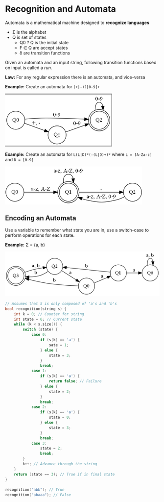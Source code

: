# Recognition and Automata
Automata is a mathematical machine designed to **recognize languages**

 * Σ is the alphabet 
 * Q is set of states
    * Q0 ? Q is the initial state 
    * F ∈ Q are accept states
    * δ are transition functions 

Given an automata and an input string, following transition functions based on input is called a *run.*

**Law:** For any regular expression there is an automata, and vice-versa

**Example:** Create an automata for ```(+|-)?[0-9]+```

![Automata for example](images/automata1.png)

**Example:** Create an automata for ```L(L|D)*(-(L|D)+)*``` where ```L = [A-Za-z]``` and ```D = [0-9]```

![Automata for example](images/automata2.png)


## Encoding an Automata 
Use a variable to remember what state you are in, use a switch-case to perform operations for each state. 

**Example:** Σ = {a, b} 

![Automata for example](images/automata3.png)
```cpp
// Assumes that S is only composed of 'a's and 'b's
bool recognition(string s) { 
	int k = 0; // Counter for string 
	int state = 0; // Current state 
	while (k < s.size()) { 
		switch (state) { 
			case 0: 
				if (s[k] == 'a') {
					sate = 1; 
				} else { 
					state = 3;
				}
				break;
			case 1: 
				if (s[k] == 'a') { 
					return false; // Failure 
				} else { 
					state = 2;
				}
				break; 
			case 2: 
				if (s[k] == 'a') { 
					state = 0;
				} else { 
					state = 3;
				}
				break;
			case 3: 
				state = 2; 
				break;
		}
		k++; // Advance through the string
	}
	return (state == 3); // True if in final state
}

recognition("abb"); // True 
recognition("abaaa"); // False
```
